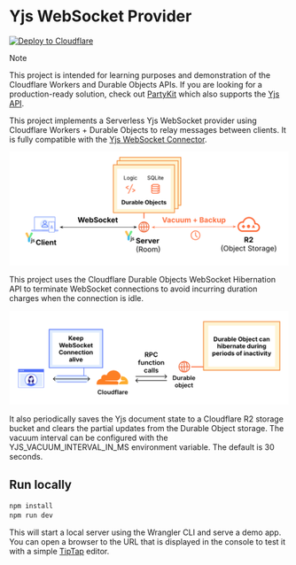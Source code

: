 # Yjs WebSocket Provider

[![Deploy to Cloudflare](https://deploy.workers.cloudflare.com/button)](https://deploy.workers.cloudflare.com/?url=https://github.com/TimoWilhelm/yjs-cf-ws-provider)

> [!NOTE]
> This project is intended for learning purposes and demonstration of the Cloudflare Workers and Durable Objects APIs.
> If you are looking for a production-ready solution, check out [PartyKit](https://docs.partykit.io/guides/deploy-to-cloudflare/) which also
> supports the [Yjs API](https://docs.partykit.io/reference/y-partykit-api/).

This project implements a Serverless Yjs WebSocket provider using Cloudflare Workers + Durable Objects to relay messages between clients. It is fully compatible with the [Yjs WebSocket Connector](https://github.com/yjs/y-websocket).

![Architecture Diagram](org/architecture.png)

This project uses the Cloudflare Durable Objects WebSocket Hibernation API to terminate WebSocket connections to avoid incurring duration charges when the connection is idle.

![WebSocket Hibernation](org/websocket_hibernation.png)

It also periodically saves the Yjs document state to a Cloudflare R2 storage bucket and clears the partial updates from the Durable Object storage. The vacuum interval can be configured with the YJS_VACUUM_INTERVAL_IN_MS environment variable. The default is 30 seconds.

## Run locally

```bash
npm install
npm run dev
```

This will start a local server using the Wrangler CLI and serve a demo app. You can open a browser
to the URL that is displayed in the console to test it with a simple [TipTap](https://tiptap.dev/)
editor.
